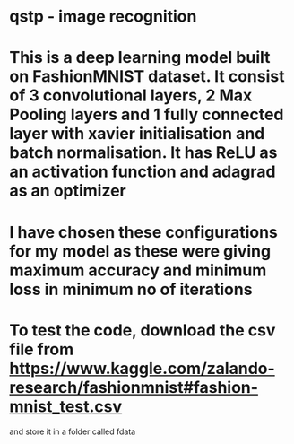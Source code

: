 # qstp - image recognition 

# This is a deep learning model built on FashionMNIST dataset. It consist of 3 convolutional layers, 2 Max Pooling layers and 1 fully connected layer with xavier initialisation and batch normalisation. It has ReLU as an activation function and adagrad as an optimizer

# I have chosen these configurations for my model as these were giving maximum accuracy and minimum loss in minimum no of iterations 

# To test the code, download the csv file from https://www.kaggle.com/zalando-research/fashionmnist#fashion-mnist_test.csv 
and store it in a folder called fdata 
